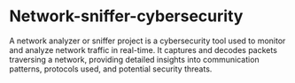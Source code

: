 # Network-sniffer-cybersecurity
A network analyzer or sniffer project is a cybersecurity tool used to monitor and analyze network traffic in real-time. It captures and decodes packets traversing a network, providing detailed insights into communication patterns, protocols used, and potential security threats.
